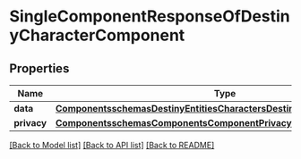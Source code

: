 # SingleComponentResponseOfDestinyCharacterComponent

## Properties
Name | Type | Description | Notes
------------ | ------------- | ------------- | -------------
**data** | [**ComponentsschemasDestinyEntitiesCharactersDestinyCharacterComponent**](ComponentsschemasDestinyEntitiesCharactersDestinyCharacterComponent.md) |  | [optional] 
**privacy** | [**ComponentsschemasComponentsComponentPrivacySetting**](ComponentsschemasComponentsComponentPrivacySetting.md) |  | [optional] 

[[Back to Model list]](../README.md#documentation-for-models) [[Back to API list]](../README.md#documentation-for-api-endpoints) [[Back to README]](../README.md)


